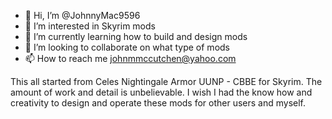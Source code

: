 - 👋 Hi, I’m @JohnnyMac9596
- 👀 I’m interested in Skyrim mods
- 🌱 I’m currently learning how to build and design mods
- 💞️ I’m looking to collaborate on what type of mods
- 📫 How to reach me johnmmccutchen@yahoo.com

<!---
JohnnyMac9596/JohnnyMac9596 is a ✨ special ✨ repository because its `README.md` (this file) appears on your GitHub profile.
You can click the Preview link to take a look at your changes.
--->
This all started from Celes Nightingale Armor UUNP - CBBE for Skyrim. The amount of work and detail is unbelievable. I wish I had the know how and creativity to design and operate these mods for other users and myself.
